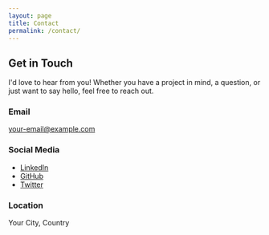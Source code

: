 ```yaml
---
layout: page
title: Contact
permalink: /contact/
---
```


## Get in Touch

I'd love to hear from you! Whether you have a project in mind, a question, or just want to say hello, feel free to reach out.

### Email
[your-email@example.com](mailto:your-email@example.com)

### Social Media
- [LinkedIn](#)
- [GitHub](#)
- [Twitter](#)

### Location
Your City, Country